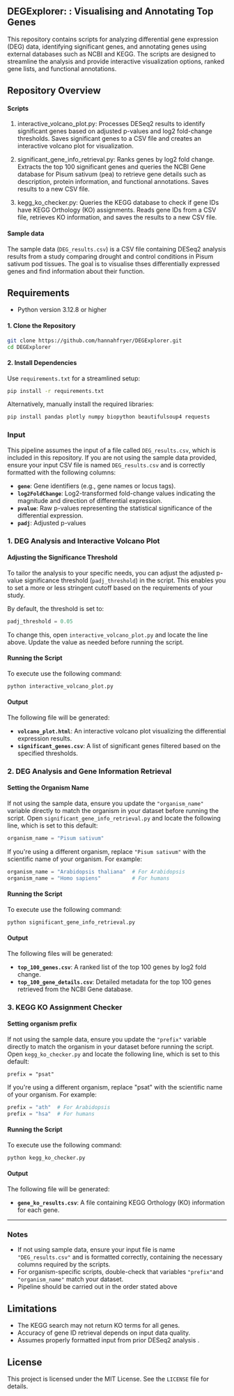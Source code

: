 ## DEGExplorer: : Visualising and Annotating Top Genes

This repository contains scripts for analyzing differential gene expression (DEG) data, identifying significant genes, and annotating genes using external databases such as NCBI and KEGG. The scripts are designed to streamline the analysis and provide interactive visualization options, ranked gene lists, and functional annotations.  

## Repository Overview
#### Scripts

1. interactive_volcano_plot.py:
Processes DESeq2 results to identify significant genes based on adjusted p-values and log2 fold-change thresholds.
Saves significant genes to a CSV file and creates an interactive volcano plot for visualization.

2. significant_gene_info_retrieval.py:
Ranks genes by log2 fold change. Extracts the top 100 significant genes and queries the NCBI Gene database for Pisum sativum (pea) to retrieve gene details such as description, protein information, and functional annotations. Saves results to a new CSV file.

3. kegg_ko_checker.py:
Queries the KEGG database to check if gene IDs have KEGG Orthology (KO) assignments.
Reads gene IDs from a CSV file, retrieves KO information, and saves the results to a new CSV file.

#### Sample data
The sample data (`DEG_results.csv`) is a CSV file containing DESeq2 analysis results from a study comparing drought and control conditions in Pisum sativum pod tissues. The goal is to visualise thses differentially expressed genes and find information about their function.

## Requirements
- Python version 3.12.8 or higher

#### 1. Clone the Repository
```bash
git clone https://github.com/hannahfryer/DEGExplorer.git
cd DEGExplorer
```

#### 2. Install Dependencies
Use `requirements.txt` for a streamlined setup:
```bash
pip install -r requirements.txt
```

Alternatively, manually install the required libraries:
```bash
pip install pandas plotly numpy biopython beautifulsoup4 requests
```

### Input

This pipeline assumes the input of a file called `DEG_results.csv`, which is included in this repository. If you are not using the sample data provided, ensure your input CSV file is named `DEG_results.csv` and is correctly formatted with the following columns:

- **`gene`**: Gene identifiers (e.g., gene names or locus tags).  
- **`log2FoldChange`**: Log2-transformed fold-change values indicating the magnitude and direction of differential expression.  
- **`pvalue`**: Raw p-values representing the statistical significance of the differential expression.  
- **`padj`**: Adjusted p-values  

### 1. DEG Analysis and Interactive Volcano Plot

#### Adjusting the Significance Threshold

To tailor the analysis to your specific needs, you can adjust the adjusted p-value significance threshold (`padj_threshold`) in the script. This enables you to set a more or less stringent cutoff based on the requirements of your study. 

By default, the threshold is set to:

```python
padj_threshold = 0.05
```

To change this, open `interactive_volcano_plot.py` and locate the line above. Update the value as needed before running the script.

#### Running the Script
To execute use the following command:

```bash
python interactive_volcano_plot.py
```

#### Output
The following file will be generated:
- **`volcano_plot.html`**: An interactive volcano plot visualizing the differential expression results.
- **`significant_genes.csv`**: A list of significant genes filtered based on the specified thresholds.

### **2. DEG Analysis and Gene Information Retrieval**
#### Setting the Organism Name

If not using the sample data, ensure you update the `"organism_name"`  variable directly to match the organism in your dataset before running the script. Open `significant_gene_info_retrieval.py` and locate the following line, which is set to this default:

```python
organism_name = "Pisum sativum"
```

If you're using a different organism, replace `"Pisum sativum"` with the scientific name of your organism. For example:

```python
organism_name = "Arabidopsis thaliana"  # For Arabidopsis
organism_name = "Homo sapiens"          # For humans
```
#### Running the Script
To execute use the following command:
```bash
python significant_gene_info_retrieval.py 
```
#### Output
The following files will be generated:
- **`top_100_genes.csv`**: A ranked list of the top 100 genes by log2 fold change.
- **`top_100_gene_details.csv`**: Detailed metadata for the top 100 genes retrieved from the NCBI Gene database.

### **3. KEGG KO Assignment Checker**
#### Setting organism prefix
If not using the sample data, ensure you update the `"prefix"`  variable directly to match the organism in your dataset before running the script. Open `kegg_ko_checker.py` and locate the following line, which is set to this default:

```
prefix = "psat"
```
If you're using a different organism, replace "psat" with the scientific name of your organism. For example:
```python
prefix = "ath"  # For Arabidopsis
prefix = "hsa"  # For humans
```

#### Running the Script
To execute use the following command:
```bash
python kegg_ko_checker.py 
```

#### Output
The following file will be generated:
- **`gene_ko_results.csv`**: A file containing KEGG Orthology (KO) information for each gene.

---

### Notes
- If not using sample data, ensure your input file is name `"DEG_results.csv"` and is formatted correctly, containing the necessary columns required by the scripts.
- For organism-specific scripts, double-check that variables `"prefix"`and `"organism_name"` match your dataset.
- Pipeline should be carried out in the order stated above

## Limitations
- The KEGG search may not return KO terms for all genes.
- Accuracy of gene ID retrieval depends on input data quality.
- Assumes properly formatted input from prior DESeq2 analysis .

## License
This project is licensed under the MIT License. See the `LICENSE` file for details.
